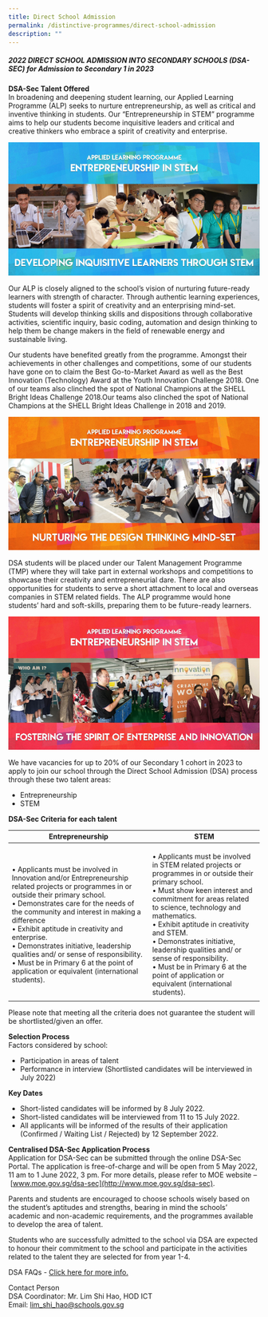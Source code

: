 ```yaml
---
title: Direct School Admission
permalink: /distinctive-programmes/direct-school-admission
description: ""
---
```

##### 2022 DIRECT SCHOOL ADMISSION INTO SECONDARY SCHOOLS (DSA-SEC) for Admission to Secondary 1 in 2023

**DSA-Sec Talent Offered** <br>
In broadening and deepening student learning, our Applied Learning Programme (ALP) seeks to nurture entrepreneurship, as well as critical and inventive thinking in students. Our “Entrepreneurship in STEM” programme aims to help our students become inquisitive leaders and critical and creative thinkers who embrace a spirit of creativity and enterprise.

![](/images/DSA.png)

Our ALP is closely aligned to the school’s vision of nurturing future-ready learners with strength of character. Through authentic learning experiences, students will foster a spirit of creativity and an enterprising mind-set. Students will develop thinking skills and dispositions through collaborative activities, scientific inquiry, basic coding, automation and design thinking to help them be change makers in the field of renewable energy and sustainable living. 

Our students have benefited greatly from the programme. Amongst their achievements in other challenges and competitions, some of our students have gone on to claim the Best Go-to-Market Award as well as the Best Innovation (Technology) Award at the Youth Innovation Challenge 2018. One of our teams also clinched the spot of National Champions at the SHELL Bright Ideas Challenge 2018.Our teams also clinched the spot of National Champions at the SHELL Bright Ideas Challenge in 2018 and 2019.

![](/images/ALP.png)

DSA students will be placed under our Talent Management Programme (TMP) where they will take part in external workshops and competitions to showcase their creativity and entrepreneurial dare. There are also opportunities for students to serve a short attachment to local and overseas companies in STEM related fields. The ALP programme would hone students’ hard and soft-skills, preparing them to be future-ready learners.

![](/images/alp2%20(1).png)

We have vacancies for up to 20% of our Secondary 1 cohort in 2023 to apply to join our school through the Direct School Admission (DSA) process through these two talent areas:  

* Entrepreneurship
* STEM

**DSA-Sec Criteria for each talent** 

| Entrepreneurship | STEM |
|---|---|
| <br>• Applicants must be involved in Innovation and/or Entrepreneurship related projects or programmes in or outside their primary school.<br>• Demonstrates care for the needs of the community and interest in making a difference<br>• Exhibit aptitude in creativity and enterprise.<br>• Demonstrates initiative, leadership qualities and/ or sense of responsibility.<br>• Must be in Primary 6 at the point of application or equivalent (international students). | <br>• Applicants must be involved in STEM related projects or programmes in or outside their primary school.<br>• Must show keen interest and commitment for areas related to science, technology and mathematics.<br>• Exhibit aptitude in creativity and STEM.<br>• Demonstrates initiative, leadership qualities and/ or sense of responsibility.<br>• Must be in Primary 6 at the point of application or equivalent (international students). |
| | |

Please note that meeting all the criteria does not guarantee the student will be shortlisted/given an offer.

**Selection Process** <br>
Factors considered by school:
* Participation in areas of talent
* Performance in interview (Shortlisted candidates will be interviewed in July 2022)

**Key Dates** <br>
* Short-listed candidates will be informed by 8 July 2022.
* Short-listed candidates will be interviewed from 11 to 15 July 2022.
* All applicants will be informed of the results of their application (Confirmed / Waiting List / Rejected) by 12 September 2022.

**Centralised DSA-Sec Application Process** <br>
Application for DSA-Sec can be submitted through the online DSA-Sec Portal. The application is free-of-charge and will be open from 5 May 2022, 11 am to 1 June 2022, 3 pm. For more details, please refer to MOE website – [www.moe.gov.sg/dsa-sec](http://www.moe.gov.sg/dsa-sec).

Parents and students are encouraged to choose schools wisely based on the student’s aptitudes and strengths, bearing in mind the schools’ academic and non-academic requirements, and the programmes available to develop the area of talent.

Students who are successfully admitted to the school via DSA are expected to honour their commitment to the school and participate in the activities related to the talent they are selected for from year 1-4.

DSA FAQs - [Click here for more info.](/files/FAQs%20for%20DSA%20SEC%201.pdf)

Contact Person <br>
DSA Coordinator: Mr. Lim Shi Hao, HOD ICT <br>
Email: lim_shi_hao@schools.gov.sg
